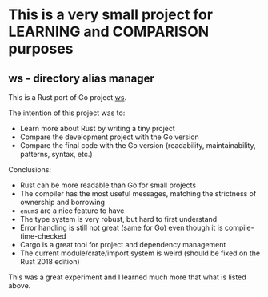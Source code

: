 # This is a very small project for LEARNING and COMPARISON purposes

## ws - directory alias manager

This is a Rust port of Go project [ws](https://github.com/andradei/ws).

The intention of this project was to:

- Learn more about Rust by writing a tiny project
- Compare the development project with the Go version
- Compare the final code with the Go version (readability, maintainability, patterns, syntax, etc.)

Conclusions:

- Rust can be more readable than Go for small projects
- The compiler has the most useful messages, matching the strictness of ownership and borrowing
- `enum`s are a nice feature to have
- The type system is very robust, but hard to first understand
- Error handling is still not great (same for Go) even though it is compile-time-checked
- Cargo is a great tool for project and dependency management
- The current module/crate/import system is weird (should be fixed on the Rust 2018 edition)

This was a great experiment and I learned much more that what is listed above.

